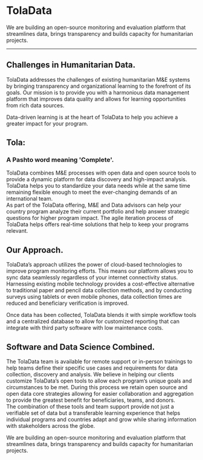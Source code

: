 # TolaData

We are building an open-source monitoring and evaluation platform that streamlines data, brings transparency and builds capacity for humanitarian projects.

---

## Challenges in Humanitarian Data.

TolaData addresses the challenges of existing humanitarian M&E systems by bringing transparency and organizational learning to the forefront of its goals. Our mission is to provide you with a harmonious data management platform that improves data quality and allows for learning opportunities from rich data sources.

Data-driven learning is at the heart of TolaData to help you achieve a greater impact for your program.

## Tola:

### A Pashto word meaning 'Complete'.

TolaData combines M&E processes with open data and open source tools to provide a dynamic platform for data discovery and high-impact analysis. TolaData helps you to standardize your data needs while at the same time remaining flexible enough to meet the ever-changing demands of an international team.  
As part of the TolaData offering, M&E and Data advisors can help your country program analyze their current portfolio and help answer strategic questions for higher program impact. The agile iteration process of TolaData helps offers real-time solutions that help to keep your programs relevant.

## Our Approach.

TolaData’s approach utilizes the power of cloud-based technologies to improve program monitoring efforts. This means our platform allows you to sync data seamlessly regardless of your internet connectivity status.  
Harnessing existing mobile technology provides a cost-effective alternative to traditional paper and pencil data collection methods, and by conducting surveys using tablets or even mobile phones, data collection times are reduced and beneficiary verification is improved.

  
Once data has been collected, TolaData blends it with simple workflow tools and a centralized database to allow for customized reporting that can integrate with third party software with low maintenance costs.

## Software and Data Science Combined.

The TolaData team is available for remote support or in-person trainings to help teams define their specific use cases and requirements for data collection, discovery and analysis. We believe in helping our clients customize TolaData’s open tools to allow each program’s unique goals and circumstances to be met. During this process we retain open source and open data core strategies allowing for easier collaboration and aggregation to provide the greatest benefit for beneficiaries, teams, and donors.  
The combination of these tools and team support provide not just a verifiable set of data but a transferable learning experience that helps individual programs and countries adapt and grow while sharing information with stakeholders across the globe.

We are building an open-source monitoring and evaluation platform that streamlines data, brings transparency and builds capacity for humanitarian projects.

